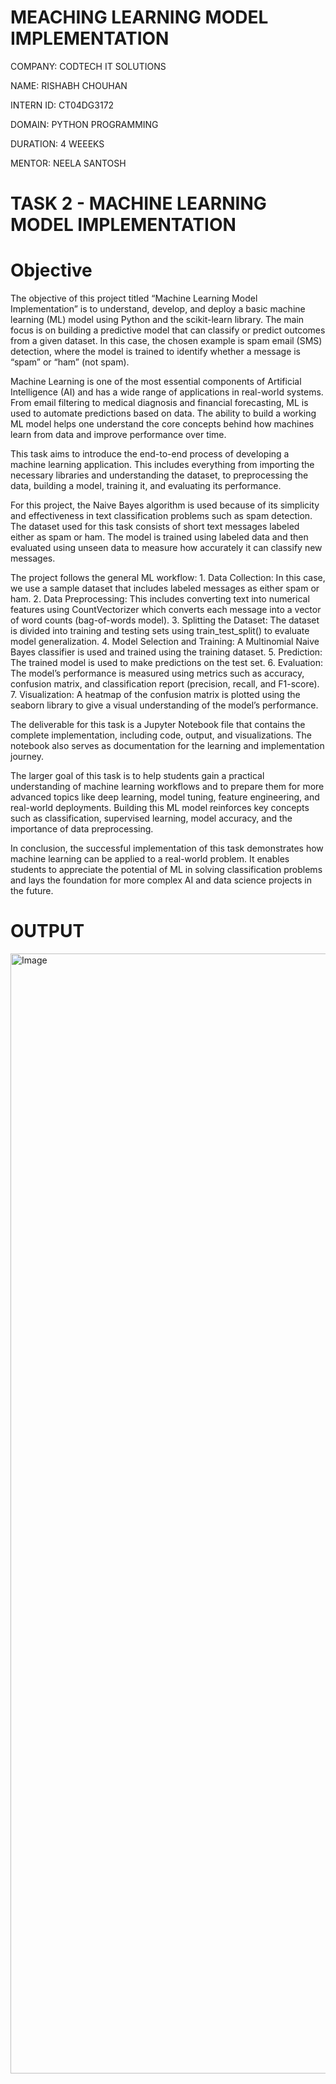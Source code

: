 # MEACHING LEARNING MODEL IMPLEMENTATION

COMPANY: CODTECH IT SOLUTIONS

NAME: RISHABH CHOUHAN

INTERN ID: CT04DG3172

DOMAIN: PYTHON PROGRAMMING

DURATION: 4 WEEEKS

MENTOR: NEELA SANTOSH

# TASK 2 - MACHINE LEARNING MODEL IMPLEMENTATION

# Objective

The objective of this project titled “Machine Learning Model Implementation” is to understand, develop, and deploy a basic machine learning (ML) model using Python and the scikit-learn library. The main focus is on building a predictive model that can classify or predict outcomes from a given dataset. In this case, the chosen example is spam email (SMS) detection, where the model is trained to identify whether a message is “spam” or “ham” (not spam).

Machine Learning is one of the most essential components of Artificial Intelligence (AI) and has a wide range of applications in real-world systems. From email filtering to medical diagnosis and financial forecasting, ML is used to automate predictions based on data. The ability to build a working ML model helps one understand the core concepts behind how machines learn from data and improve performance over time.

This task aims to introduce the end-to-end process of developing a machine learning application. This includes everything from importing the necessary libraries and understanding the dataset, to preprocessing the data, building a model, training it, and evaluating its performance.

For this project, the Naive Bayes algorithm is used because of its simplicity and effectiveness in text classification problems such as spam detection. The dataset used for this task consists of short text messages labeled either as spam or ham. The model is trained using labeled data and then evaluated using unseen data to measure how accurately it can classify new messages.

The project follows the general ML workflow:
	1.	Data Collection: In this case, we use a sample dataset that includes labeled messages as either spam or ham.
	2.	Data Preprocessing: This includes converting text into numerical features using CountVectorizer which converts each message into a vector of word counts (bag-of-words model).
	3.	Splitting the Dataset: The dataset is divided into training and testing sets using train_test_split() to evaluate model generalization.
	4.	Model Selection and Training: A Multinomial Naive Bayes classifier is used and trained using the training dataset.
	5.	Prediction: The trained model is used to make predictions on the test set.
	6.	Evaluation: The model’s performance is measured using metrics such as accuracy, confusion matrix, and classification report (precision, recall, and F1-score).
	7.	Visualization: A heatmap of the confusion matrix is plotted using the seaborn library to give a visual understanding of the model’s performance.

The deliverable for this task is a Jupyter Notebook file that contains the complete implementation, including code, output, and visualizations. The notebook also serves as documentation for the learning and implementation journey.

The larger goal of this task is to help students gain a practical understanding of machine learning workflows and to prepare them for more advanced topics like deep learning, model tuning, feature engineering, and real-world deployments. Building this ML model reinforces key concepts such as classification, supervised learning, model accuracy, and the importance of data preprocessing.

In conclusion, the successful implementation of this task demonstrates how machine learning can be applied to a real-world problem. It enables students to appreciate the potential of ML in solving classification problems and lays the foundation for more complex AI and data science projects in the future.

# OUTPUT

<img width="1792" alt="Image" src="https://github.com/user-attachments/assets/08558217-bfa4-434e-8837-7f2f6db5dcb7" />
